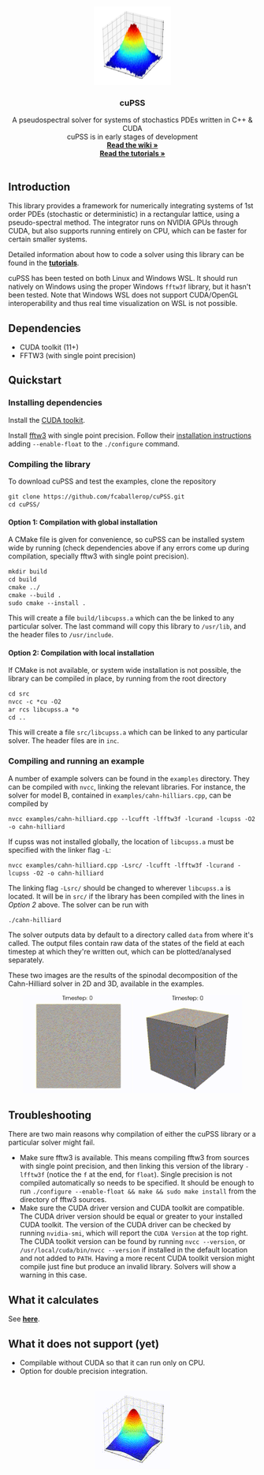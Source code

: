 <br />
<div align="center">
    <img src="img/noisy_gaussian.jpg" width=156 height=160>

  <h3 align="center">cuPSS</h3>

  <p align="center">
    A pseudospectral solver for systems of stochastics PDEs written in C++ & CUDA
      <br/>
      cuPSS is in early stages of development
    <br />
    <a href="https://github.com/fcaballerop/cuPSS/wiki"><strong>Read the wiki »</strong></a>
    <br />
    <a href="https://github.com/fcaballerop/cuPSS/wiki/Tutorials"><strong>Read the tutorials »</strong></a>
    <br />
    <br />
  </p>
</div>

## Introduction

This library provides a framework for numerically integrating systems of 1st order PDEs (stochastic or deterministic) in a rectangular lattice, using a pseudo-spectral method. The integrator runs on NVIDIA GPUs through CUDA, but also supports running entirely on CPU, which can be faster for certain smaller systems.

Detailed information about how to code a solver using this library can be found in the <a href="https://github.com/fcaballerop/cuPSS/wiki/Tutorials"><strong>tutorials</strong></a>.

cuPSS has been tested on both Linux and Windows WSL. It should run natively on Windows using the proper Windows `fftw3f` library, but it hasn't been tested. Note that Windows WSL does not support CUDA/OpenGL interoperability and thus real time visualization on WSL is not possible.

## Dependencies

 * CUDA toolkit (11+)
 * FFTW3 (with single point precision)

## Quickstart

### Installing dependencies

Install the <a href="https://developer.nvidia.com/cuda-toolkit">CUDA toolkit</a>. 

Install <a href="https://www.fftw.org/">fftw3</a> with single point precision. Follow their <a href="https://www.fftw.org/fftw3_doc/Installation-on-Unix.html">installation instructions</a> adding `--enable-float` to the `./configure` command.

### Compiling the library

To download cuPSS and test the examples, clone the repository
```
git clone https://github.com/fcaballerop/cuPSS.git
cd cuPSS/
```

#### Option 1: Compilation with global installation
A CMake file is given for convenience, so cuPSS can be installed system wide by running (check dependencies above if any errors come up during compilation, specially fftw3 with single point precision).
```
mkdir build
cd build
cmake ../
cmake --build .
sudo cmake --install .
```
This will create a file `build/libcupss.a` which can the be linked to any particular solver. The last command will copy this library to `/usr/lib`, and the header files to `/usr/include`. 

#### Option 2: Compilation with local installation
If CMake is not available, or system wide installation is not possible, the library can be compiled in place, by running from the root directory
```
cd src
nvcc -c *cu -O2
ar rcs libcupss.a *o
cd ..
```
This will create a file `src/libcupss.a` which can be linked to any particular solver. The header files are in `inc`.

### Compiling and running an example
A number of example solvers can be found in the `examples` directory. They can be compiled with `nvcc`, linking the relevant libraries. For instance, the solver for model B, contained in `examples/cahn-hilliars.cpp`, can be compiled by
```
nvcc examples/cahn-hilliard.cpp --lcufft -lfftw3f -lcurand -lcupss -O2 -o cahn-hilliard
```
If cupss was not installed globally, the location of `libcupss.a` must be specified with the linker flag `-L`:
```
nvcc examples/cahn-hilliard.cpp -Lsrc/ -lcufft -lfftw3f -lcurand -lcupss -O2 -o cahn-hilliard
```
The linking flag `-Lsrc/` should be changed to wherever `libcupss.a` is located. It will be in `src/` if the library has been compiled with the lines in *Option 2* above. The solver can be run with
```
./cahn-hilliard
```
The solver outputs data by default to a directory called `data` from where it's called. The output files contain raw data of the states of the field at each timestep at which they're written out, which can be plotted/analysed separately.

These two images are the results of the spinodal decomposition of the Cahn-Hilliard solver in 2D and 3D, available in the examples.
<div align="center">
    <img src="img/CH2D.gif" width=220 height=200>
    <img src="img/CH3D.gif" width=220 height=200>
</div>

## Troubleshooting

There are two main reasons why compilation of either the cuPSS library or a particular solver might fail.

 - Make sure fftw3 is available. This means compiling fftw3 from sources with single point precision, and then linking this version of the library `-lfftw3f` (notice the `f` at the end, for `float`). Single precision is not compiled automatically so needs to be specified. It should be enough to run `./configure --enable-float && make && sudo make install` from the directory of fftw3 sources.
 - Make sure the CUDA driver version and CUDA toolkit are compatible. The CUDA driver version should be equal or greater to your installed CUDA toolkit. The version of the CUDA driver can be checked by running `nvidia-smi`, which will report the `CUDA Version` at the top right. The CUDA toolkit version can be found by running `nvcc --version`, or `/usr/local/cuda/bin/nvcc --version` if installed in the default location and not added to `PATH`. Having a more recent CUDA toolkit version might compile just fine but produce an invalid library. Solvers will show a warning in this case.

## What it calculates
See <a href="https://github.com/fcaballerop/cuPSS/wiki#what-can-it-solve"><strong>here</strong></a>.

## What it does not support (yet)
 - Compilable without CUDA so that it can run only on CPU.
 - Option for double precision integration.

<br />
<div align="center">
    <img src="img/diffusion.gif">
</div>
